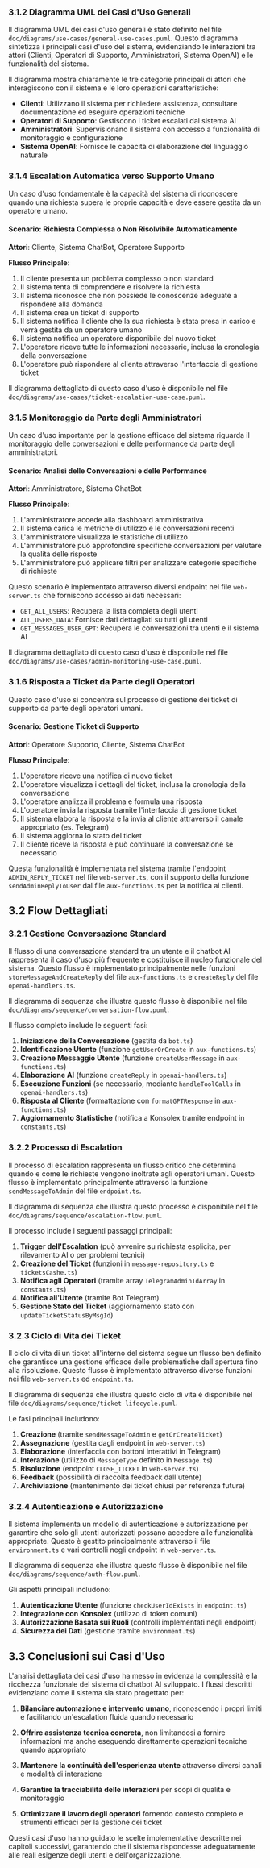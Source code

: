 ### 3.1.2 Diagramma UML dei Casi d'Uso Generali

Il diagramma UML dei casi d'uso generali è stato definito nel file `doc/diagrams/use-cases/general-use-cases.puml`. Questo diagramma sintetizza i principali casi d'uso del sistema, evidenziando le interazioni tra attori (Clienti, Operatori di Supporto, Amministratori, Sistema OpenAI) e le funzionalità del sistema.

Il diagramma mostra chiaramente le tre categorie principali di attori che interagiscono con il sistema e le loro operazioni caratteristiche:
- **Clienti**: Utilizzano il sistema per richiedere assistenza, consultare documentazione ed eseguire operazioni tecniche
- **Operatori di Supporto**: Gestiscono i ticket escalati dal sistema AI
- **Amministratori**: Supervisionano il sistema con accesso a funzionalità di monitoraggio e configurazione
- **Sistema OpenAI**: Fornisce le capacità di elaborazione del linguaggio naturale



### 3.1.4 Escalation Automatica verso Supporto Umano

Un caso d'uso fondamentale è la capacità del sistema di riconoscere quando una richiesta supera le proprie capacità e deve essere gestita da un operatore umano.

#### Scenario: Richiesta Complessa o Non Risolvibile Automaticamente

**Attori**: Cliente, Sistema ChatBot, Operatore Supporto

**Flusso Principale**:
1. Il cliente presenta un problema complesso o non standard
2. Il sistema tenta di comprendere e risolvere la richiesta
3. Il sistema riconosce che non possiede le conoscenze adeguate a rispondere alla domanda
4. Il sistema crea un ticket di supporto
5. Il sistema notifica il cliente che la sua richiesta è stata presa in carico e verrà gestita da un operatore umano
6. Il sistema notifica un operatore disponibile del nuovo ticket
7. L'operatore riceve tutte le informazioni necessarie, inclusa la cronologia della conversazione
8. L'operatore può rispondere al cliente attraverso l'interfaccia di gestione ticket

Il diagramma dettagliato di questo caso d'uso è disponibile nel file `doc/diagrams/use-cases/ticket-escalation-use-case.puml`.

### 3.1.5 Monitoraggio da Parte degli Amministratori

Un caso d'uso importante per la gestione efficace del sistema riguarda il monitoraggio delle conversazioni e delle performance da parte degli amministratori.

#### Scenario: Analisi delle Conversazioni e delle Performance

**Attori**: Amministratore, Sistema ChatBot

**Flusso Principale**:
1. L'amministratore accede alla dashboard amministrativa
2. Il sistema carica le metriche di utilizzo e le conversazioni recenti
3. L'amministratore visualizza le statistiche di utilizzo
4. L'amministratore può approfondire specifiche conversazioni per valutare la qualità delle risposte
5. L'amministratore può applicare filtri per analizzare categorie specifiche di richieste

Questo scenario è implementato attraverso diversi endpoint nel file `web-server.ts` che forniscono accesso ai dati necessari:
- `GET_ALL_USERS`: Recupera la lista completa degli utenti
- `ALL_USERS_DATA`: Fornisce dati dettagliati su tutti gli utenti
- `GET_MESSAGES_USER_GPT`: Recupera le conversazioni tra utenti e il sistema AI

Il diagramma dettagliato di questo caso d'uso è disponibile nel file `doc/diagrams/use-cases/admin-monitoring-use-case.puml`.

### 3.1.6 Risposta a Ticket da Parte degli Operatori

Questo caso d'uso si concentra sul processo di gestione dei ticket di supporto da parte degli operatori umani.

#### Scenario: Gestione Ticket di Supporto

**Attori**: Operatore Supporto, Cliente, Sistema ChatBot

**Flusso Principale**:
1. L'operatore riceve una notifica di nuovo ticket
2. L'operatore visualizza i dettagli del ticket, inclusa la cronologia della conversazione
3. L'operatore analizza il problema e formula una risposta
4. L'operatore invia la risposta tramite l'interfaccia di gestione ticket
5. Il sistema elabora la risposta e la invia al cliente attraverso il canale appropriato (es. Telegram)
6. Il sistema aggiorna lo stato del ticket
7. Il cliente riceve la risposta e può continuare la conversazione se necessario

Questa funzionalità è implementata nel sistema tramite l'endpoint `ADMIN_REPLY_TICKET` nel file `web-server.ts`, con il supporto della funzione `sendAdminReplyToUser` dal file `aux-functions.ts` per la notifica ai clienti.

## 3.2 Flow Dettagliati

### 3.2.1 Gestione Conversazione Standard

Il flusso di una conversazione standard tra un utente e il chatbot AI rappresenta il caso d'uso più frequente e costituisce il nucleo funzionale del sistema. Questo flusso è implementato principalmente nelle funzioni `storeMessageAndCreateReply` del file `aux-functions.ts` e `createReply` del file `openai-handlers.ts`.

Il diagramma di sequenza che illustra questo flusso è disponibile nel file `doc/diagrams/sequence/conversation-flow.puml`.

Il flusso completo include le seguenti fasi:
1. **Iniziazione della Conversazione** (gestita da `bot.ts`)
2. **Identificazione Utente** (funzione `getUserOrCreate` in `aux-functions.ts`)
3. **Creazione Messaggio Utente** (funzione `createUserMessage` in `aux-functions.ts`)
4. **Elaborazione AI** (funzione `createReply` in `openai-handlers.ts`)
5. **Esecuzione Funzioni** (se necessario, mediante `handleToolCalls` in `openai-handlers.ts`)
6. **Risposta al Cliente** (formattazione con `formatGPTResponse` in `aux-functions.ts`)
7. **Aggiornamento Statistiche** (notifica a Konsolex tramite endpoint in `constants.ts`)

### 3.2.2 Processo di Escalation

Il processo di escalation rappresenta un flusso critico che determina quando e come le richieste vengono inoltrate agli operatori umani. Questo flusso è implementato principalmente attraverso la funzione `sendMessageToAdmin` del file `endpoint.ts`.

Il diagramma di sequenza che illustra questo processo è disponibile nel file `doc/diagrams/sequence/escalation-flow.puml`.

Il processo include i seguenti passaggi principali:
1. **Trigger dell'Escalation** (può avvenire su richiesta esplicita, per rilevamento AI o per problemi tecnici)
2. **Creazione del Ticket** (funzioni in `message-repository.ts` e `ticketsCashe.ts`)
3. **Notifica agli Operatori** (tramite array `TelegramAdminIdArray` in `constants.ts`)
4. **Notifica all'Utente** (tramite Bot Telegram)
5. **Gestione Stato del Ticket** (aggiornamento stato con `updateTicketStatusByMsgId`)

### 3.2.3 Ciclo di Vita dei Ticket

Il ciclo di vita di un ticket all'interno del sistema segue un flusso ben definito che garantisce una gestione efficace delle problematiche dall'apertura fino alla risoluzione. Questo flusso è implementato attraverso diverse funzioni nei file `web-server.ts` ed `endpoint.ts`.

Il diagramma di sequenza che illustra questo ciclo di vita è disponibile nel file `doc/diagrams/sequence/ticket-lifecycle.puml`.

Le fasi principali includono:
1. **Creazione** (tramite `sendMessageToAdmin` e `getOrCreateTicket`)
2. **Assegnazione** (gestita dagli endpoint in `web-server.ts`)
3. **Elaborazione** (interfaccia con bottoni interattivi in Telegram)
4. **Interazione** (utilizzo di `MessageType` definito in `Message.ts`)
5. **Risoluzione** (endpoint `CLOSE_TICKET` in `web-server.ts`)
6. **Feedback** (possibilità di raccolta feedback dall'utente)
7. **Archiviazione** (mantenimento dei ticket chiusi per referenza futura)

### 3.2.4 Autenticazione e Autorizzazione

Il sistema implementa un modello di autenticazione e autorizzazione per garantire che solo gli utenti autorizzati possano accedere alle funzionalità appropriate. Questo è gestito principalmente attraverso il file `environment.ts` e vari controlli negli endpoint in `web-server.ts`.

Il diagramma di sequenza che illustra questo flusso è disponibile nel file `doc/diagrams/sequence/auth-flow.puml`.

Gli aspetti principali includono:
1. **Autenticazione Utente** (funzione `checkUserIdExists` in `endpoint.ts`)
2. **Integrazione con Konsolex** (utilizzo di token comuni)
3. **Autorizzazione Basata sui Ruoli** (controlli implementati negli endpoint)
4. **Sicurezza dei Dati** (gestione tramite `environment.ts`)

## 3.3 Conclusioni sui Casi d'Uso

L'analisi dettagliata dei casi d'uso ha messo in evidenza la complessità e la ricchezza funzionale del sistema di chatbot AI sviluppato. I flussi descritti evidenziano come il sistema sia stato progettato per:

1. **Bilanciare automazione e intervento umano**, riconoscendo i propri limiti e facilitando un'escalation fluida quando necessario

2. **Offrire assistenza tecnica concreta**, non limitandosi a fornire informazioni ma anche eseguendo direttamente operazioni tecniche quando appropriato

3. **Mantenere la continuità dell'esperienza utente** attraverso diversi canali e modalità di interazione

4. **Garantire la tracciabilità delle interazioni** per scopi di qualità e monitoraggio

5. **Ottimizzare il lavoro degli operatori** fornendo contesto completo e strumenti efficaci per la gestione dei ticket

Questi casi d'uso hanno guidato le scelte implementative descritte nei capitoli successivi, garantendo che il sistema rispondesse adeguatamente alle reali esigenze degli utenti e dell'organizzazione.